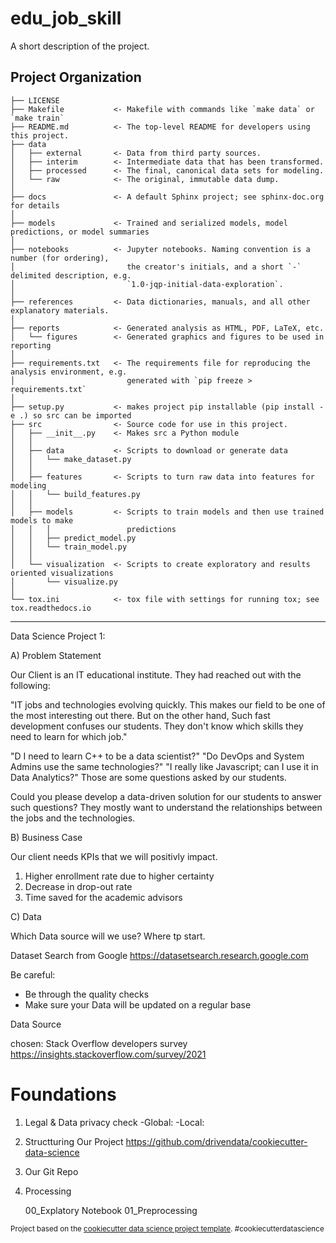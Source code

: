 edu_job_skill
==============================

A short description of the project.

Project Organization
------------

    ├── LICENSE
    ├── Makefile           <- Makefile with commands like `make data` or `make train`
    ├── README.md          <- The top-level README for developers using this project.
    ├── data
    │   ├── external       <- Data from third party sources.
    │   ├── interim        <- Intermediate data that has been transformed.
    │   ├── processed      <- The final, canonical data sets for modeling.
    │   └── raw            <- The original, immutable data dump.
    │
    ├── docs               <- A default Sphinx project; see sphinx-doc.org for details
    │
    ├── models             <- Trained and serialized models, model predictions, or model summaries
    │
    ├── notebooks          <- Jupyter notebooks. Naming convention is a number (for ordering),
    │                         the creator's initials, and a short `-` delimited description, e.g.
    │                         `1.0-jqp-initial-data-exploration`.
    │
    ├── references         <- Data dictionaries, manuals, and all other explanatory materials.
    │
    ├── reports            <- Generated analysis as HTML, PDF, LaTeX, etc.
    │   └── figures        <- Generated graphics and figures to be used in reporting
    │
    ├── requirements.txt   <- The requirements file for reproducing the analysis environment, e.g.
    │                         generated with `pip freeze > requirements.txt`
    │
    ├── setup.py           <- makes project pip installable (pip install -e .) so src can be imported
    ├── src                <- Source code for use in this project.
    │   ├── __init__.py    <- Makes src a Python module
    │   │
    │   ├── data           <- Scripts to download or generate data
    │   │   └── make_dataset.py
    │   │
    │   ├── features       <- Scripts to turn raw data into features for modeling
    │   │   └── build_features.py
    │   │
    │   ├── models         <- Scripts to train models and then use trained models to make
    │   │   │                 predictions
    │   │   ├── predict_model.py
    │   │   └── train_model.py
    │   │
    │   └── visualization  <- Scripts to create exploratory and results oriented visualizations
    │       └── visualize.py
    │
    └── tox.ini            <- tox file with settings for running tox; see tox.readthedocs.io


--------
Data Science
Project 1:

A) Problem Statement

Our Client is an IT educational institute. They had reached out with the following:

"IT jobs and technologies evolving quickly. This makes our field to be one of the most interesting out there.
But on the other hand, Such fast development confuses our students. They don't know which skills they need to learn for which job."

"D I need to learn C++ to be a data scientist?" "Do DevOps and System Admins use the same technologies?"
"I really like Javascript; can I use it in Data Analytics?"
Those are some questions asked by our students.

Could you please develop a data-driven solution for our students to answer such questions? They mostly want to understand the relationships between the jobs and the technologies.


B) Business Case

Our client needs KPIs that we will positivly impact.

1. Higher enrollment rate due to higher certainty
2. Decrease in drop-out rate
3. Time saved for the academic advisors


C) Data

Which Data source will we use? Where tp start.

Dataset Search from Google
https://datasetsearch.research.google.com


Be careful:

- Be through the quality checks
- Make sure your Data will be updated on a regular base


Data Source 

chosen: Stack Overflow developers survey
https://insights.stackoverflow.com/survey/2021



# Foundations

1. Legal & Data privacy check
	-Global:
	-Local:


2. Structturing Our Project
https://github.com/drivendata/cookiecutter-data-science


3. Our Git Repo


4. Processing

	00_Explatory Notebook
	01_Preprocessing

<p><small>Project based on the <a target="_blank" href="https://drivendata.github.io/cookiecutter-data-science/">cookiecutter data science project template</a>. #cookiecutterdatascience</small></p>
